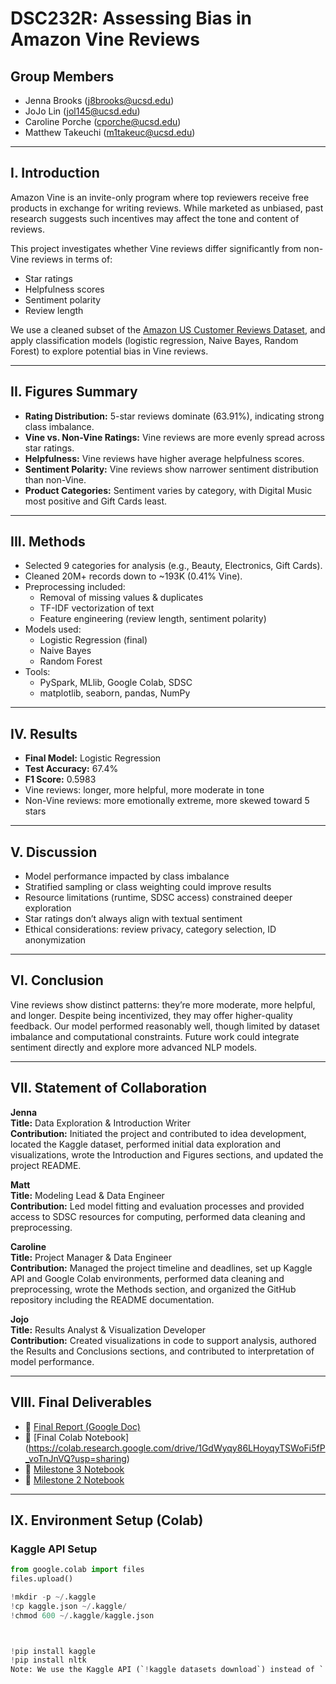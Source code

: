 # DSC232R: Assessing Bias in Amazon Vine Reviews

## Group Members
- Jenna Brooks ([j8brooks@ucsd.edu](mailto:j8brooks@ucsd.edu))
- JoJo Lin ([jol145@ucsd.edu](mailto:jol145@ucsd.edu))
- Caroline Porche ([cporche@ucsd.edu](mailto:cporche@ucsd.edu))
- Matthew Takeuchi ([m1takeuc@ucsd.edu](mailto:m1takeuc@ucsd.edu))

---

## I. Introduction

Amazon Vine is an invite-only program where top reviewers receive free products in exchange for writing reviews. While marketed as unbiased, past research suggests such incentives may affect the tone and content of reviews.

This project investigates whether Vine reviews differ significantly from non-Vine reviews in terms of:
- Star ratings
- Helpfulness scores
- Sentiment polarity
- Review length

We use a cleaned subset of the [Amazon US Customer Reviews Dataset](https://www.kaggle.com/datasets/cynthiarempel/amazon-us-customer-reviews-dataset), and apply classification models (logistic regression, Naive Bayes, Random Forest) to explore potential bias in Vine reviews.

---

## II. Figures Summary

- **Rating Distribution:** 5-star reviews dominate (63.91%), indicating strong class imbalance.
- **Vine vs. Non-Vine Ratings:** Vine reviews are more evenly spread across star ratings.
- **Helpfulness:** Vine reviews have higher average helpfulness scores.
- **Sentiment Polarity:** Vine reviews show narrower sentiment distribution than non-Vine.
- **Product Categories:** Sentiment varies by category, with Digital Music most positive and Gift Cards least.

---

## III. Methods

- Selected 9 categories for analysis (e.g., Beauty, Electronics, Gift Cards).
- Cleaned 20M+ records down to ~193K (0.41% Vine).
- Preprocessing included:
  - Removal of missing values & duplicates
  - TF-IDF vectorization of text
  - Feature engineering (review length, sentiment polarity)
- Models used:
  - Logistic Regression (final)
  - Naive Bayes
  - Random Forest
- Tools:
  - PySpark, MLlib, Google Colab, SDSC
  - matplotlib, seaborn, pandas, NumPy

---

## IV. Results

- **Final Model:** Logistic Regression
- **Test Accuracy:** 67.4%
- **F1 Score:** 0.5983
- Vine reviews: longer, more helpful, more moderate in tone
- Non-Vine reviews: more emotionally extreme, more skewed toward 5 stars

---

## V. Discussion

- Model performance impacted by class imbalance
- Stratified sampling or class weighting could improve results
- Resource limitations (runtime, SDSC access) constrained deeper exploration
- Star ratings don’t always align with textual sentiment
- Ethical considerations: review privacy, category selection, ID anonymization

---

## VI. Conclusion

Vine reviews show distinct patterns: they’re more moderate, more helpful, and longer. Despite being incentivized, they may offer higher-quality feedback. Our model performed reasonably well, though limited by dataset imbalance and computational constraints. Future work could integrate sentiment directly and explore more advanced NLP models.

---

## VII. Statement of Collaboration

**Jenna**  
**Title:** Data Exploration & Introduction Writer  
**Contribution:** Initiated the project and contributed to idea development, located the Kaggle dataset, performed initial data exploration and visualizations, wrote the Introduction and Figures sections, and updated the project README.

**Matt**  
**Title:** Modeling Lead & Data Engineer  
**Contribution:** Led model fitting and evaluation processes and provided access to SDSC resources for computing, performed data cleaning and preprocessing.

**Caroline**  
**Title:** Project Manager & Data Engineer  
**Contribution:** Managed the project timeline and deadlines, set up Kaggle API and Google Colab environments, performed data cleaning and preprocessing, wrote the Methods section, and organized the GitHub repository including the README documentation.

**Jojo**  
**Title:** Results Analyst & Visualization Developer  
**Contribution:** Created visualizations in code to support analysis, authored the Results and Conclusions sections, and contributed to interpretation of model performance.

---

## VIII. Final Deliverables

- 📄 [Final Report (Google Doc)](https://docs.google.com/document/d/19uSUlNqZAf24s00qddqhPWhanOm71eJqbT_h4E8t81s/edit?usp=sharing)  
- 📓 [Final Colab Notebook] (https://colab.research.google.com/drive/1GdWyqy86LHoyqyTSWoFi5fP_voTnJnVQ?usp=sharing)
- 📓 [Milestone 3 Notebook](https://colab.research.google.com/drive/1B87bLoxxEpuh9BflsjAw8hpDD89787tK?usp=sharing)  
- 📓 [Milestone 2 Notebook](https://colab.research.google.com/drive/1qLS9L-2DxKVYe4vZ5wNhfQAtpAgXWI1d?usp=sharing)

---

## IX. Environment Setup (Colab)

### Kaggle API Setup
```python
from google.colab import files
files.upload()

!mkdir -p ~/.kaggle
!cp kaggle.json ~/.kaggle/
!chmod 600 ~/.kaggle/kaggle.json



!pip install kaggle
!pip install nltk
Note: We use the Kaggle API (`!kaggle datasets download`) instead of `!wget` because the Amazon review dataset requires authentication via a Kaggle API key. This is functionally equivalent to `wget` but secure.
```
